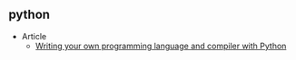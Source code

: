 ## python

+ Article
    + [Writing your own programming language and compiler with Python](https://blog.usejournal.com/writing-your-own-programming-language-and-compiler-with-python-a468970ae6df)
